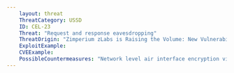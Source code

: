 ```yaml
---
    layout: threat
    ThreatCategory: USSD
    ID: CEL-23
    Threat: "Request and response eavesdropping"
    ThreatOrigin: "Zimperium zLabs is Raising the Volume: New Vulnerability Processing MP3/MP4 Media [^186]"
    ExploitExample:
    CVEExample:
    PossibleCountermeasures: "Network level air interface encryption via the MNO"
---
```

